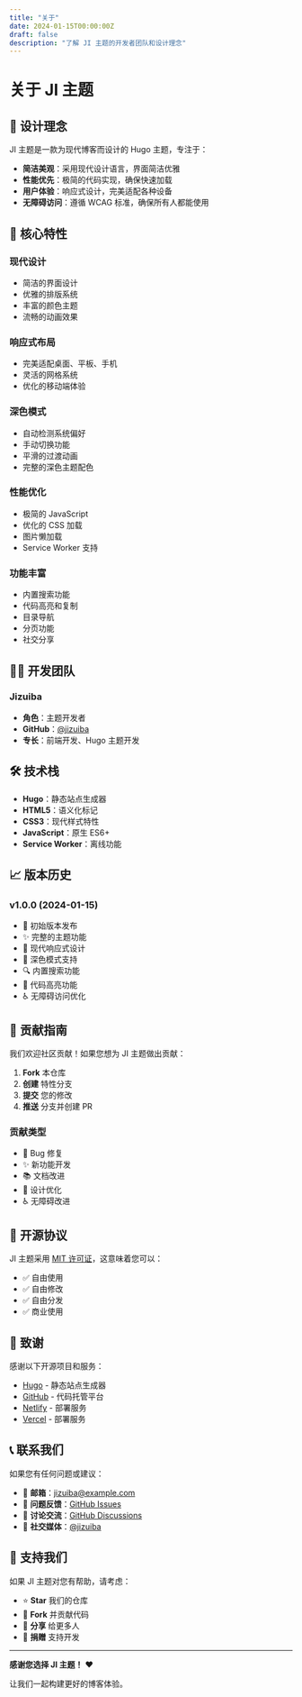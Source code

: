 ```yaml
---
title: "关于"
date: 2024-01-15T00:00:00Z
draft: false
description: "了解 JI 主题的开发者团队和设计理念"
---
```


# 关于 JI 主题

## 🎯 设计理念

JI 主题是一款为现代博客而设计的 Hugo 主题，专注于：

- **简洁美观**：采用现代设计语言，界面简洁优雅
- **性能优先**：极简的代码实现，确保快速加载
- **用户体验**：响应式设计，完美适配各种设备
- **无障碍访问**：遵循 WCAG 标准，确保所有人都能使用

## 🚀 核心特性

### 现代设计
- 简洁的界面设计
- 优雅的排版系统
- 丰富的颜色主题
- 流畅的动画效果

### 响应式布局
- 完美适配桌面、平板、手机
- 灵活的网格系统
- 优化的移动端体验

### 深色模式
- 自动检测系统偏好
- 手动切换功能
- 平滑的过渡动画
- 完整的深色主题配色

### 性能优化
- 极简的 JavaScript
- 优化的 CSS 加载
- 图片懒加载
- Service Worker 支持

### 功能丰富
- 内置搜索功能
- 代码高亮和复制
- 目录导航
- 分页功能
- 社交分享

## 👨‍💻 开发团队

### Jizuiba
- **角色**：主题开发者
- **GitHub**：[@jizuiba](https://github.com/jizuiba)
- **专长**：前端开发、Hugo 主题开发

## 🛠️ 技术栈

- **Hugo**：静态站点生成器
- **HTML5**：语义化标记
- **CSS3**：现代样式特性
- **JavaScript**：原生 ES6+
- **Service Worker**：离线功能

## 📈 版本历史

### v1.0.0 (2024-01-15)
- 🎉 初始版本发布
- ✨ 完整的主题功能
- 🎨 现代响应式设计
- 🌙 深色模式支持
- 🔍 内置搜索功能
- 📝 代码高亮功能
- ♿ 无障碍访问优化

## 🤝 贡献指南

我们欢迎社区贡献！如果您想为 JI 主题做出贡献：

1. **Fork** 本仓库
2. **创建** 特性分支
3. **提交** 您的修改
4. **推送** 分支并创建 PR

### 贡献类型
- 🐛 Bug 修复
- ✨ 新功能开发
- 📚 文档改进
- 🎨 设计优化
- ♿ 无障碍改进

## 📄 开源协议

JI 主题采用 [MIT 许可证](LICENSE)，这意味着您可以：

- ✅ 自由使用
- ✅ 自由修改
- ✅ 自由分发
- ✅ 商业使用

## 🙏 致谢

感谢以下开源项目和服务：

- [Hugo](https://gohugo.io/) - 静态站点生成器
- [GitHub](https://github.com/) - 代码托管平台
- [Netlify](https://netlify.com/) - 部署服务
- [Vercel](https://vercel.com/) - 部署服务

## 📞 联系我们

如果您有任何问题或建议：

- 📧 **邮箱**：jizuiba@example.com
- 🐛 **问题反馈**：[GitHub Issues](https://github.com/jizuiba/JI/issues)
- 💬 **讨论交流**：[GitHub Discussions](https://github.com/jizuiba/JI/discussions)
- 📱 **社交媒体**：[@jizuiba](https://github.com/jizuiba)

## 🌟 支持我们

如果 JI 主题对您有帮助，请考虑：

- ⭐ **Star** 我们的仓库
- 🍴 **Fork** 并贡献代码
- 📢 **分享** 给更多人
- 💝 **捐赠** 支持开发

---

**感谢您选择 JI 主题！** ❤️

让我们一起构建更好的博客体验。